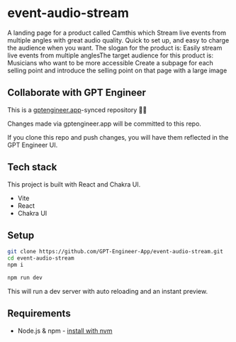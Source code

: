 # event-audio-stream

A landing page for a product called Camthis which  Stream live events from multiple angles with great audio quality. Quick to set up, and easy to charge the audience when you want. The slogan for the product is: Easily stream live events from multiple anglesThe target audience for this product is: Musicians who want to be more accessible Create a subpage for each selling point and introduce the selling point on that page with a large image

## Collaborate with GPT Engineer

This is a [gptengineer.app](https://gptengineer.app)-synced repository 🌟🤖

Changes made via gptengineer.app will be committed to this repo.

If you clone this repo and push changes, you will have them reflected in the GPT Engineer UI.

## Tech stack

This project is built with React and Chakra UI.

- Vite
- React
- Chakra UI

## Setup

```sh
git clone https://github.com/GPT-Engineer-App/event-audio-stream.git
cd event-audio-stream
npm i
```

```sh
npm run dev
```

This will run a dev server with auto reloading and an instant preview.

## Requirements

- Node.js & npm - [install with nvm](https://github.com/nvm-sh/nvm#installing-and-updating)
